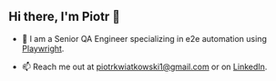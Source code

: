 ## Hi there, I'm Piotr 👋

-   👷 I am a Senior QA Engineer specializing in e2e automation using [Playwright](https://github.com/microsoft/playwright).

-   📫 Reach me out at piotrkwiatkowski1@gmail.com or on [LinkedIn](https://www.linkedin.com/in/piotr-kwiatkowski-97a993a1/).

<!--

<br />

#### Languages and tools:

<img align="left" alt="TypeScript" width="50px" src="./img/ts-logo-128.png">
<img align="left" alt="Playwright" width="140px" src="https://upload.wikimedia.org/wikipedia/commons/thumb/7/75/Playwright_Logo.svg/320px-Playwright_Logo.svg.png">
<img align="left" alt="Visual Studio Code" width="24px" src="https://raw.githubusercontent.com/github/explore/80688e429a7d4ef2fca1e82350fe8e3517d3494d/topics/visual-studio-code/visual-studio-code.png" style="max-width:100%;"/>
<img align="left" alt="Yarn">
<img align="left" alt="Git" width="30px" src="https://raw.githubusercontent.com/github/explore/80688e429a7d4ef2fca1e82350fe8e3517d3494d/topics/git/git.png" style="max-width:100%;">
-->

<!--
**piotr-kwiatkowski/piotr-kwiatkowski** is a ✨ _special_ ✨ repository because its `README.md` (this file) appears on your GitHub profile.
    -->
